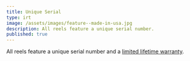 ```yaml
---
title: Unique Serial
type: irt
image: /assets/images/feature--made-in-usa.jpg
description: All reels feature a unique serial number.
published: true
---
```


All reels feature a unique serial number and a [limited lifetime warranty](/info/support/warranty/).
